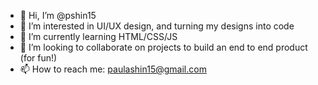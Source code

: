 - 👋 Hi, I’m @pshin15
- 👀 I’m interested in UI/UX design, and turning my designs into code
- 🌱 I’m currently learning HTML/CSS/JS
- 💞️ I’m looking to collaborate on projects to build an end to end product (for fun!)
- 📫 How to reach me: paulashin15@gmail.com

<!---
pshin15/pshin15 is a ✨ special ✨ repository because its `README.md` (this file) appears on your GitHub profile.
You can click the Preview link to take a look at your changes.
--->
